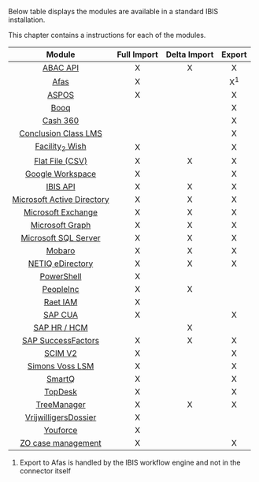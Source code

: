 Below table displays the modules are available in a standard IBIS
installation.

This chapter contains a instructions for each of the modules.

|                       Module                                                         | Full Import | Delta Import | Export       |
|:------------------------------------------------------------------------------------:|:-----------:|:------------:|:------------:|
| [ABAC API](./IBIS_Connectoren/Connector_ABACAPI)                                   | X           | X            | X            |
| [Afas](./IBIS_Connectoren/Connector_Afas)                                          | X           |              | X<sup>1</sup>|
| [ASPOS](./IBIS_Connectoren/Connector_Aspos)                                        | X           |              | X            |
| [Booq](./IBIS_Connectoren/Connector_Booq)                                          |             |              | X            |
| [Cash 360](./IBIS_Connectoren/Connector_Cash360)                                   |             |              | X            |
| [Conclusion Class LMS](./IBIS_Connectoren/Connector_Conclusion_Class_LMS)          |             |              | X            |
| [Facility<sub>2</sub> Wish](./IBIS_Connectoren/Connector_Facility2WISH)            | X           |              | X            |
| [Flat File (CSV)](./IBIS_Connectoren/Connector_FlatFile(CSV))                      | X           | X            | X            |
| [Google Workspace](./IBIS_Connectoren/Connector_GoogleWorkspace)                   | X           |              | X            |
| [IBIS API](./IBIS_Connectoren/Connector_IBISAPI)                                   | X           | X            | X            |
| [Microsoft Active Directory](./IBIS_Connectoren/Connector_MicrosoftActiveDirectory)| X           | X            | X            |
| [Microsoft Exchange](./IBIS_Connectoren/Connector_MicrosoftExchange)               | X           | X            | X            |
| [Microsoft Graph](./IBIS_Connectoren/Connector_MicrosoftGraph)                     | X           | X            | X            |
| [Microsoft SQL Server](./IBIS_Connectoren/Connector_MicrosoftSQLServer)            | X           | X            | X            |
| [Mobaro](./IBIS_Connectoren/Connector_Mobaro)                                      | X           | X            | X            |
| [NETIQ eDirectory](./IBIS_Connectoren/Connector_NetIQ_eDirectory)                  | X           | X            | X            |
| [PowerShell](./IBIS_Connectoren/Connector_PowerShell)                              | X           |              |              |
| [PeopleInc](./IBIS_Connectoren/Connector_PeopleInc)                                | X           | X            |              |
| [Raet IAM](./IBIS_Connectoren/Connector_RaetIAM)                                   | X           |              |              |
| [SAP CUA](./IBIS_Connectoren/Connector_SAP_CUA)                                    | X           |              | X            |
| [SAP HR / HCM](./IBIS_Connectoren/Connector_SAPHR_HCM)                             |             | X            |              |
| [SAP SuccessFactors](./IBIS_Connectoren/Connector_SAPSuccessFactors)               | X           | X            | X            |
| [SCIM V2](./IBIS_Connectoren/Connector_SCIMV2)                                     | X           |              | X            |
| [Simons Voss LSM](./IBIS_Connectoren/Connector_SimonsVossLSM)                      | X           |              | X            |
| [SmartQ](./IBIS_Connectoren/Connector_SmartQ)                                      | X           |              | X            |
| [TopDesk](./IBIS_Connectoren/Connector_Topdesk)                                    | X           |              | X            |
| [TreeManager](./IBIS_Connectoren/Connector_TreeManager)                            | X           | X            | X            |
| [VrijwilligersDossier](./IBIS_Connectoren/Connector_VrijwilligersDossier)          | X           |              |              |
| [Youforce](./IBIS_Connectoren/Connector_Youforce)                                  | X           |              |              |
| [ZO case management](./IBIS_Connectoren/Connector_ZO)                              | X           |              | X            |

  
1. Export to Afas is handled by the IBIS workflow engine and not in the
connector itself